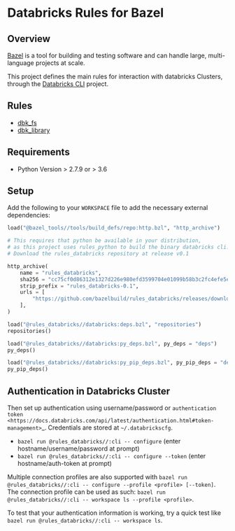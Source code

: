 # Databricks Rules for Bazel

## Overview

[Bazel](https://bazel.build/) is a tool for building and testing software and can handle large,
multi-language projects at scale.

This project defines the main rules for interaction with databricks Clusters, through the [Databricks CLI](https://docs.databricks.com/dev-tools/cli/) project.

## Rules

* [dbk_fs](docs/scala_library.md)
* [dbk_library](docs/scala_macro_library.md)

## Requirements

* Python Version > 2.7.9 or > 3.6

## Setup

Add the following to your `WORKSPACE` file to add the necessary external dependencies:

```python
load("@bazel_tools//tools/build_defs/repo:http.bzl", "http_archive")

# This requires that python be available in your distribution,
# as this project uses rules_python to build the binary databricks cli.
# Download the rules_databricks repository at release v0.1

http_archive(
    name = "rules_databricks",
    sha256 = "cc75cf0d86312e1327d226e980efd3599704e01099b58b3c2fc4efe5e321fcd9",
    strip_prefix = "rules_databricks-0.1",
    urls = [
        "https://github.com/bazelbuild/rules_databricks/releases/download/v0.1/rules_databricks-v0.1.tar.gz"
    ],
)

load("@rules_databricks//databricks:deps.bzl", "repositories")
repositories()

load("@rules_databricks//databricks:py_deps.bzl", py_deps = "deps")
py_deps()

load("@rules_databricks//databricks:py_pip_deps.bzl", py_pip_deps = "deps")
py_pip_deps()
```

## Authentication in Databricks Cluster

Then set up authentication using username/password or `authentication token <https://docs.databricks.com/api/latest/authentication.html#token-management>`_. Credentials are stored at ``~/.databrickscfg``.

- ``bazel run @rules_databricks//:cli -- configure`` (enter hostname/username/password at prompt)
- ``bazel run @rules_databricks//:cli -- configure --token`` (enter hostname/auth-token at prompt)

Multiple connection profiles are also supported with ``bazel run @rules_databricks//:cli -- configure --profile <profile> [--token]``.
The connection profile can be used as such: ``bazel run @rules_databricks//:cli -- workspace ls --profile <profile>``.

To test that your authentication information is working, try a quick test like ``bazel run @rules_databricks//:cli -- workspace ls``.
